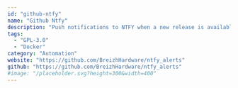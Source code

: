 ```yaml
---
id: "github-ntfy"
name: "Github Ntfy"
description: "Push notifications to NTFY when a new release is available on Docker Hub or Github."
tags:
  - "GPL-3.0"
  - "Docker"
category: "Automation"
website: "https://github.com/BreizhHardware/ntfy_alerts"
github: "https://github.com/BreizhHardware/ntfy_alerts"
#image: "/placeholder.svg?height=300&width=400"
---
```


